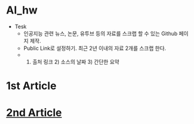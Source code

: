 # AI_hw
* Tesk
  - 인공지능 관련 뉴스, 논문, 유투브 등의 자료를 스크랩 할 수 있는 Github 페이지 제작. 
  - Public Link로 설정하기. 최근 2년 이내의 자료 2개를 스크랩 한다. 
  - 1) 출처 링크 2) 소스의 날짜 3) 간단한 요약 

# 1st Article
  <a href =  "https://www.aitimes.com/news/articleView.html?idxno=149737">
  
  
# 2nd Article
